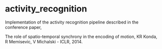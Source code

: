 # activity_recognition

Implementation of the activity recognition pipeline described in the conference paper,

The role of spatio-temporal synchrony in the encoding of motion, KR Konda, R Memisevic, V Michalski - ICLR, 2014.

